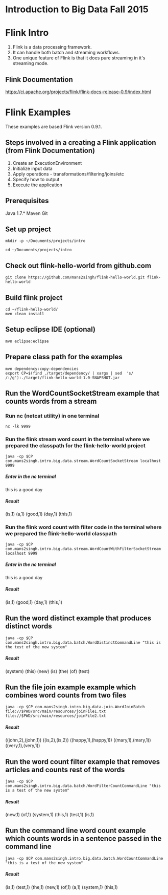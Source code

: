 # Introduction to Big Data Fall 2015

# Flink Intro

1. Flink is a data processing framework.  
2. It can handle both batch and streaming workflows.  
3. One unique feature of Flink is that it does pure streaming in it's streaming mode.

## Flink Documentation
https://ci.apache.org/projects/flink/flink-docs-release-0.9/index.html

# Flink Examples

These examples are based Flink version 0.9.1.

## Steps involved in a creating a Flink application (from Flink Documentation)

1. Create an ExecutionEnvironment
2. Initialize input data
3. Apply operations - transformations/filtering/joins/etc
4. Specify how to output
5. Execute the application

## Prerequisites

Java 1.7.*
Maven
Git

## Set up project

```shell
mkdir -p ~/Documents/projects/intro

cd ~/Documents/projects/intro
```

## Check out flink-hello-world from github.com

```shell
git clone https://github.com/mans2singh/flink-hello-world.git flink-hello-world
```

## Build flink project

```shell
cd ~/flink-hello-world/
mvn clean install
```
## Setup eclipse IDE (optional)

```shell
mvn eclipse:eclipse
```

## Prepare class path for the examples

```shell
mvn dependency:copy-dependencies
export CP=$(find ./target/dependency/ | xargs | sed  's/ /:/g'):./target/flink-hello-world-1.0-SNAPSHOT.jar
```

## Run the WordCountSocketStream example that counts words from a stream

### Run nc (netcat utility) in one terminal

```shell
nc -lk 9999
```

### Run the flink stream word count in the terminal where we prepared the classpath for the flink-hello-world project

```shell
java -cp $CP com.mans2singh.intro.big.data.stream.WordCountSocketStream localhost 9999
```
##### Enter in the nc terminal

this is a good day

##### Result

(is,1)
(a,1)
(good,1)
(day,1)
(this,1)

### Run the flink word count with filter code in the terminal where we prepared the flink-hello-world classpath

```shell
java -cp $CP com.mans2singh.intro.big.data.stream.WordCountWithFilterSocketStream localhost 9999
```
##### Enter in the nc terminal

this is a good day

##### Result

(is,1)
(good,1)
(day,1)
(this,1)

## Run the word distinct example that produces distinct words

```shell
java -cp $CP com.mans2singh.intro.big.data.batch.WordDistinctCommandLine "this is the test of the new system"
```

##### Result

(system)
(this)
(new)
(is)
(the)
(of)
(test)

## Run the file join example example which combines word counts from two files

```shell
java -cp $CP com.mans2singh.intro.big.data.join.WordJoinBatch file://$PWD/src/main/resources/joinFile1.txt file://$PWD/src/main/resources/joinFile2.txt
```

##### Result

((john,2),(john,1))
((is,2),(is,2))
((happy,1),(happy,1))
((mary,1),(mary,1))
((very,1),(very,1))

## Run the word count filter example that removes articles and counts rest of the words

```shell
java -cp $CP com.mans2singh.intro.big.data.batch.WordFilterCountCommandLine "this is a test of the new system"
```

##### Result

(new,1)
(of,1)
(system,1)
(this,1)
(test,1)
(is,1)


## Run the command line word count example which counts words in a sentence passed in the command line

```shell
java -cp $CP com.mans2singh.intro.big.data.batch.WordCountCommandLine "this is a test of the new system"
```

##### Result

(is,1)
(test,1)
(the,1)
(new,1)
(of,1)
(a,1)
(system,1)
(this,1)
